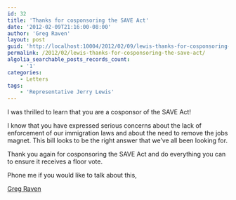 ```yaml
---
id: 32
title: 'Thanks for cosponsoring the SAVE Act'
date: '2012-02-09T21:16:00-08:00'
author: 'Greg Raven'
layout: post
guid: 'http://localhost:10004/2012/02/09/lewis-thanks-for-cosponsoring-the-save-act/'
permalink: /2012/02/lewis-thanks-for-cosponsoring-the-save-act/
algolia_searchable_posts_records_count:
    - '1'
categories:
    - Letters
tags:
    - 'Representative Jerry Lewis'
---
```


I was thrilled to learn that you are a cosponsor of the SAVE Act!  
  
I know that you have expressed serious concerns about the lack of enforcement of our immigration laws and about the need to remove the jobs magnet. This bill looks to be the right answer that we’ve all been looking for.

Thank you again for cosponsoring the SAVE Act and do everything you can to ensure it receives a floor vote.

Phone me if you would like to talk about this,

[Greg Raven](https://www.gregraven.org/)